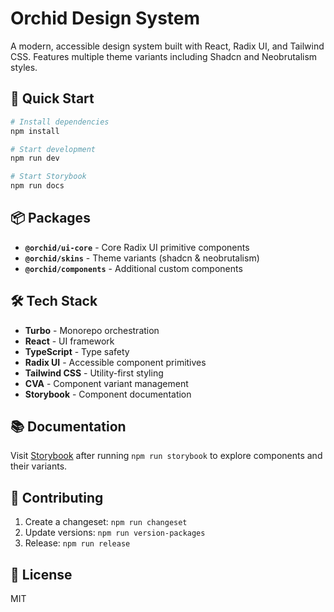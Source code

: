 # Orchid Design System

A modern, accessible design system built with React, Radix UI, and Tailwind CSS. Features multiple theme variants including Shadcn and Neobrutalism styles.

## 🚀 Quick Start

```bash
# Install dependencies
npm install

# Start development
npm run dev

# Start Storybook
npm run docs
```

## 📦 Packages

- **`@orchid/ui-core`** - Core Radix UI primitive components
- **`@orchid/skins`** - Theme variants (shadcn & neobrutalism)
- **`@orchid/components`** - Additional custom components

## 🛠️ Tech Stack

- **Turbo** - Monorepo orchestration
- **React** - UI framework
- **TypeScript** - Type safety
- **Radix UI** - Accessible component primitives
- **Tailwind CSS** - Utility-first styling
- **CVA** - Component variant management
- **Storybook** - Component documentation

## 📚 Documentation

Visit [Storybook](http://localhost:6006) after running `npm run storybook` to explore components and their variants.

## 🤝 Contributing

1. Create a changeset: `npm run changeset`
2. Update versions: `npm run version-packages`
3. Release: `npm run release`

## 📄 License

MIT